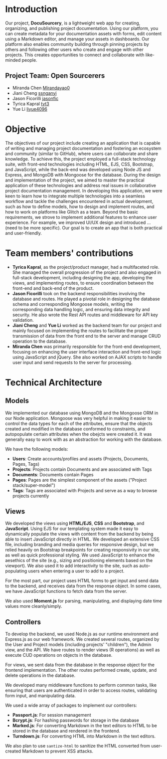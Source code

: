 # Introduction

Our project, **DocuSourcery**, is a lightweight web app for creating, organizing, and publishing project documentation. Using our platform, you can create metadata for your documentation assets with forms, edit content using a Markdown editor, and manage your assets in dashboards. Our platform also enables community building through pinning projects by others and following other users who create and engage with other projects. This creates opportunities to connect and collaborate with like-minded people.

## Project Team: Open Sourcerers

- Miranda Chen [Mirandayao0](https://github.com/Mirandayao0)
- Jiani Cheng [ssnganyi](https://github.com/ssnganyi)
- Jason Ficorilli [jasonfic](https://github.com/jasonfic)
- Tyrica Kapral [tyt3](https://github.com/tyt3)
- Yue Li [liyue4096](https://github.com/liyue4096)

# Objective

The objectives of our project include creating an application that is capable of writing and managing project documentation and fostering an ecosystem and community (similar to GitHub), where users can collaborate and share knowledge. To achieve this, the project employed a full-stack technology suite, with front-end technologies including HTML, EJS, CSS, Bootstrap, and JavaScript, while the back-end was developed using Node JS and Express, and MongoDB with Mongoose for the database.
During the design and implementation of the project, we aimed to master the practical application of these technologies and address real issues in collaborative project documentation management. In developing this application, we were keen to learn how to integrate multiple technologies into a seamless workflow and tackle the challenges encountered in actual development, such as how to define models, how to design and implement routes, and how to work on platforms like Glitch as a team.
Beyond the basic requirements, we strove to implement additional features to enhance user experience. For example, we improved UI/UX design and introduced … (need to be more specific). Our goal is to create an app that is both practical and user-friendly.

# Team members' contributions

- **Tyrica Kapral**, as the project/product manager, had a multifaceted role. She managed the overall progression of the project and also engaged in full-stack development, including designing the app, developing the views, and implementing routes, to ensure coordination between the front-end and back-end of the product.
- **Jason Ficorilli** took on the backend responsibilities involving the database and routes. He played a pivotal role in designing the database schema and corresponding Mongoose models, writing the corresponding data handling logic, and ensuring data integrity and security. He also wrote the Rest API routes and middleware for API key validation.
- **Jiani Cheng** and **Yue Li** worked as the backend team for our project and mainly focused on implementing the routes to facilitate the proper transmission of data from the front end to the server and manage CRUD operation to the database.
- **Miranda Chen** was primarily responsible for the front-end development, focusing on enhancing the user interface interaction and front-end logic using JavaScript and jQuery. She also worked on AJAX scripts to handle user input and send requests to the server for processing.

# Technical Architecture

## Models

We implemented our database using MongoDB and the Mongoose ORM in our Node application. Mongoose was very helpful in making it easier to control the data types for each of the attributes, ensure that the objects created and modified in the database conformed to constraints, and autopopulate certain attributes when the obejcts were created it. It was generally easy to work with as an abstraction for working with the database. 

We have the following models:

- **Users**: Create accounts/profiles and assets (Projects, Documents, Pages, Tags)
- **Projects**: Projects contain Documents and are associated with Tags
- **Documents**: Documents contain Pages
- **Pages**: Pages are the simplest component of the assets ("Project stack/super-model")
- **Tags**: Tags are associated with Projects and serve as a way to browse projects currently


## Views

We developed the views using **HTML/EJS**, **CSS** and **Bootstrap**, and **JavaScript**. Using EJS for our templating system made it easy to dynamically populate the views with content from the backend by being able to insert JavaScript directly in HTML. We developed an extensive CSS file, including branding and media queries for responsive design, but we relied heavily on Bootstrap breakpoints for creating responsivity in our site, as well as quick professional styling. We used JavaScript to enhance the aesethics of the site (e.g., sizing and positioning elements based on the viewport). We also used it to add interactivity to the site, such as auto-populating users when entering a user to add to a project.

For the most part, our project uses HTML forms to get input and send data to the backend, and receives data from the response object. In some cases, we have JavaScript functions to fetch data from the server. 

We also used **Moment.js** for parsing, manipulating, and displaying date time values more cleanly/simply.

## Controllers

To develop the backend, we used Node.js as our runtime environment and Express.js as our web framework. We created several routes, organized by the User and Project models (including projects' "children"), the Admin view, and the API. We have routes to render views (R operations) as well as execute CUD operations on objects in the database. 

For views, we sent data from the database in the response object for the frontend implementation. The other routes performed create, update, and delete operations in the database.

We developed many middleware functions to perform common tasks, like ensuring that users are authenticated in order to access routes, validating form input, and manipulating data. 

We used a wide array of packages to implement our controllers:
- **Passport.js**: For session management
- **Bcrypt.js**: For hashing passwords for storage in the database
- **Marked.js**: For converting Markdown in the text editors to HTML to be stored in the database and rendered in the frontend. 
- **Turndown.js**: For converting HTML into Markdown in the text editors.

We also plan to use `santize-html` to sanitize the HTML converted from user-created Markdown to prevent XSS attacks. 
